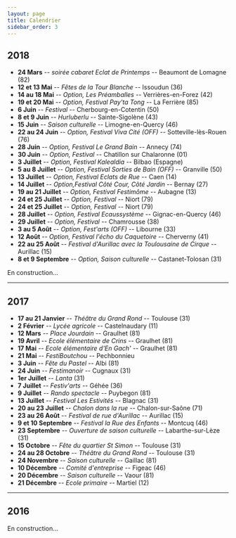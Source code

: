 ```yaml
---
layout: page
title: Calendrier
sidebar_order: 3
---
```


## 2018

- **24 Mars** -- _soirée cabaret Eclat de Printemps_ -- Beaumont de Lomagne (82)
- **12 et 13 Mai** -- _Fêtes de la Tour Blanche_ -- Issoudun (36)
- **14 au 18 Mai** -- _Option, Les Préamballes_ -- Verrières-en-Forez (42)
- **19 et 20 Mai** -- _Option, Festival Pay'ta Tong_ -- La Ferrière (85)
- **6 Juin** -- _Festival_ -- Cherbourg-en-Cotentin (50)
- **8 et 9 Juin** -- _Hurluberlu_ -- Sainte-Sigolène (43)
- **15 Juin** -- _Saison culturelle_ -- Limogne-en-Quercy (46)
- **22 au 24 Juin** -- _Option, Festival Viva Cité (OFF)_ -- Sotteville-lès-Rouen (76)
- **28 Juin** -- _Option, Festival Le Grand Bain_ -- Annecy (74)
- **30 Juin** -- _Option, Festival_ -- Chatillon sur Chalaronne (01)
- **3 Juillet** -- _Option, Festival Kalealdia_ -- Bilbao (Espagne)
- **5 au 8 Juillet** -- _Option, Festival Sorties de Bain (OFF)_ -- Granville (50)
- **13 Juillet** -- _Option, Festival Eclats de Rue_ -- Caen (14)
- **14 Juillet** -- _Option,Festival Côté Cour, Côté Jardin_ -- Bernay (27)
- **19 au 21 Juillet** -- _Option, Festival Festimôme_ -- Aubagne (13)
- **24 et 25 Juillet** -- _Option, Festival_ -- Niort (79)
- **24 et 25 Juillet** -- _Option, Festival_ -- Niort (79)
- **28 Juillet** -- _Option, Festival Ecaussystème_ -- Gignac-en-Quercy (46)
- **29 Juillet** -- _Option, Festival_ -- Chamrousse (38)
- **3 au 5 Août** -- _Option, Fest'arts (OFF)_ -- Libourne (33)
- **12 Août** -- _Option, Festival l'écho du Caquetoire_ -- Cherverny (41)
- **22 au 25 Août** -- _Festival d'Aurillac avec la Toulousaine de Cirque_ -- Aurillac (15)
- **8 et 9 Septembre** -- _Option, Saison culturelle_ -- Castanet-Tolosan (31)

<p class="message">
  <i class="fa fa-exclamation-triangle" aria-hidden="true"></i><span class="ml-2">En construction...</span>
</p>

---

## 2017

- **17 au 21 Janvier** -- _Théâtre du Grand Rond_ -- Toulouse (31)
- **2 Février** -- _Lycée agricole_ -- Castelnaudary (11)
- **12 Mars** -- _Place Jourdain_ -- Graulhet (81)
- **19 Avril** -- _Ecole élémentaire de Crins_ -- Graulhet (81)
- **17 Mai** -- _Ecole élémentaire d'En Gach'_ -- Graulhet (81)
- **21 Mai** -- _FestiBoutchou_ -- Pechbonnieu
- **3 Juin** -- _Fête du Pastel_ -- Albi (81)
- **24 Juin** -- _Festimanoir_ -- Cugnaux (31)
- **1er Juillet** -- _Lanta_ (31)
- **7 Juillet** -- _Festiv'arts_ -- Géhée (36)
- **9 Juillet** -- _Rando spectacle_ -- Puybegon (81)
- **13 Juillet** -- _Festival Les Estivités_ -- Blagnac (31)
- **20 au 23 Juillet** -- _Chalon dans la rue_ -- Chalon-sur-Saône (71)
- **23 au 26 Août** -- _Festival de rue d'Aurillac_ -- Aurillac (15)
- **9 et 10 Septembre** -- _Festival la Rue des Enfants_ -- Montcuq (46)
- **23 Septembre** -- _Ouverture de saison culturelle_ -- Labarthe-sur-Lèze (31)
- **15 Octobre** -- _Fête du quartier St Simon_ -- Toulouse (31)
- **24 au 28 Octobre** -- _Théâtre du Grand Rond_ -- Toulouse (31)
- **24 Novembre** -- _Saison culturelle_ -- Gaillac (81)
- **10 Décembre** -- _Comité d'entreprise_ -- Figeac (46)
- **20 Décembre** -- _Saison culturelle_ -- Vaour (81)
- **21 Décembre** -- _Ecole primaire_ -- Martiel (12)

---

## 2016

<p class="message">
  <i class="fa fa-exclamation-triangle" aria-hidden="true"></i><span class="ml-2">En construction...</span>
</p>
